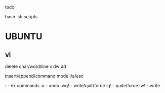 todo

bash .sh scripts


UBUNTU
============

vi
----------------

delete char/word/line 
x dw dd

insert/append/command mode
i/a/esc

: - ex commands
:u - undo
:wq! - write/quit/force
:q! - quite/force
:w! - write
